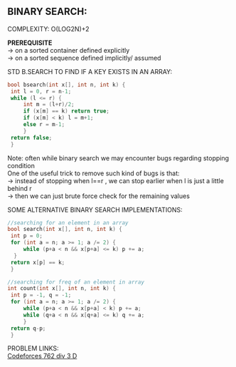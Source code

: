 BINARY SEARCH:
---
COMPLEXITY: O(LOG2N)+2

   **PREREQUISITE**  \
   -> on a sorted container defined explicitly\
   -> on a sorted sequence defined implicitly/ assumed
   
   STD B.SEARCH TO FIND IF A KEY EXISTS IN AN ARRAY:
   ```cpp
   bool bsearch(int x[], int n, int k) {
    int l = 0, r = n-1;
    while (l <= r) {
        int m = (l+r)/2;
        if (x[m] == k) return true;
        if (x[m] < k) l = m+1; 
        else r = m-1;
        }
    return false;
    }
   ```
   Note: often while binary search we may encounter bugs regarding stopping condition\
   One of the useful trick to remove such kind of bugs is that: \
   -> instead of stopping when l==r , we can stop earlier when l is just a little behind r\
   -> then we can just brute force check for the remaining values
   
   
   SOME ALTERNATIVE BINARY SEARCH IMPLEMENTATIONS:
   ```cpp
   //searching for an element in an array
   bool search(int x[], int n, int k) {
    int p = 0;
    for (int a = n; a >= 1; a /= 2) {
        while (p+a < n && x[p+a] <= k) p += a;
     }
    return x[p] == k;
    }
   
   //searching for freq of an element in array
   int count(int x[], int n, int k) {
    int p = -1, q = -1;
    for (int a = n; a >= 1; a /= 2) {
        while (p+a < n && x[p+a] < k) p += a;
        while (q+a < n && x[q+a] <= k) q += a;
        }
    return q-p;
    }
   ```
    
PROBLEM LINKS:\
[Codeforces 762 div 3  D](https://codeforces.com/contest/1619/problem/D)
